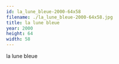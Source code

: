 ```yaml
---
id: la_lune_bleue-2000-64x58
filename: ./la_lune_bleue-2000-64x58.jpg
title: la lune bleue
year: 2000
height: 64
width: 58
---
```


la lune bleue
